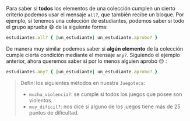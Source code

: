 Para saber si **todos** los elementos de una colección cumplen un cierto criterio podemos usar el mensaje `all?`, que también recibe un bloque. Por ejemplo, si tenemos una colección de estudiantes, podemos saber si todo el grupo aprueba :smile: de la siguiente forma:

```ruby
estudiantes.all? { |un_estudiante| un_estudiante.aprobo? }
```

De manera muy similar podemos saber si **algún elemento** de la colección cumple cierta condición mediante el mensaje `any?`. Siguiendo el ejemplo anterior, ahora queremos saber si por lo menos alguien aprobó :unamused: :

```ruby
estudiantes.any? { |un_estudiante| un_estudiante.aprobo? }
```

> Definí los siguientes métodos en nuestra `Juegoteca`:
>
> * `mucha_violencia?`: se cumple si todos los juegos que posee son violentos.
> * `muy_dificil?`: nos dice si alguno de los juegos tiene más de 25 puntos de dificultad.